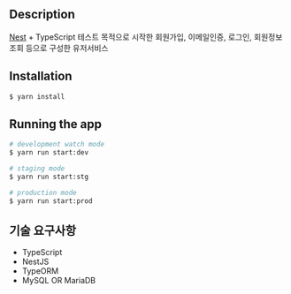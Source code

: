 ## Description

[Nest](https://github.com/nestjs/nest) + TypeScript 테스트 목적으로 시작한 회원가입, 이메일인증, 로그인, 회원정보조회 등으로 구성한 유저서비스

## Installation

```bash
$ yarn install
```

## Running the app

```bash
# development watch mode
$ yarn run start:dev

# staging mode
$ yarn run start:stg

# production mode
$ yarn run start:prod
```

[//]: # (## Test)

[//]: # ()
[//]: # (```bash)

[//]: # (# unit tests)

[//]: # ($ yarn run test)

[//]: # ()
[//]: # (# e2e tests)

[//]: # ($ yarn run test:e2e)

[//]: # ()
[//]: # (# test coverage)

[//]: # ($ yarn run test:cov)

[//]: # (```)

## 기술 요구사항

- TypeScript
- NestJS
- TypeORM
- MySQL OR MariaDB

